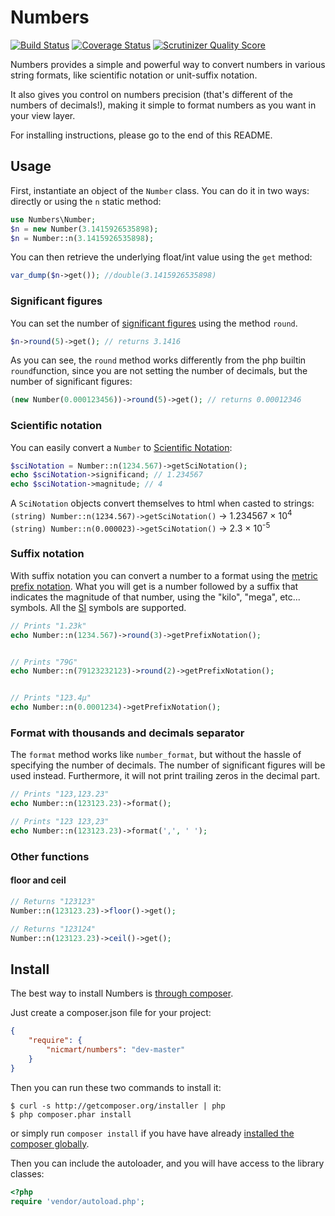 # Numbers
[![Build Status](https://travis-ci.org/nicmart/Numbers.png?branch=master)](https://travis-ci.org/nicmart/Numbers)
[![Coverage Status](https://coveralls.io/repos/nicmart/Numbers/badge.png?branch=master)](https://coveralls.io/r/nicmart/Numbers?branch=master)
[![Scrutinizer Quality Score](https://scrutinizer-ci.com/g/nicmart/Numbers/badges/quality-score.png?s=60dc5db3755f1d09789fb05e44bd9b413cf19179)](https://scrutinizer-ci.com/g/nicmart/Numbers/)

Numbers provides a simple and powerful way to convert numbers in various string formats,
like scientific notation or unit-suffix notation. 

It also gives you control on numbers precision
 (that's different of the numbers of decimals!), making it simple to format numbers as you want in your view layer.
 
For installing instructions, please go to the end of this README.

## Usage
First, instantiate an object of the `Number` class. You can do it in two ways: directly or using the `n` static method:
```php
use Numbers\Number;
$n = new Number(3.1415926535898);
$n = Number::n(3.1415926535898);
```
You can then retrieve the underlying float/int value using the `get` method:
```php
var_dump($n->get()); //double(3.1415926535898) 
```

### Significant figures
You can set the number of [significant figures](http://en.wikipedia.org/wiki/Significant_figures) using the method `round`.
```php
$n->round(5)->get(); // returns 3.1416
```

As you can see, the `round` method works differently from the php builtin `round`function, since you are not setting the number of decimals, but the number of significant figures:
```php
(new Number(0.000123456))->round(5)->get(); // returns 0.00012346
```

### Scientific notation
You can easily convert a `Number` to [Scientific Notation](http://en.wikipedia.org/wiki/Scientific_notation):
```php
$sciNotation = Number::n(1234.567)->getSciNotation();
echo $sciNotation->significand; // 1.234567
echo $sciNotation->magnitude; // 4
```
A `SciNotation` objects convert themselves to html when casted to strings:<br>
`(string) Number::n(1234.567)->getSciNotation()` → 1.234567 × 10<sup>4</sup><br>
`(string) Number::n(0.000023)->getSciNotation()` → 2.3 × 10<sup>-5</sup><br>

### Suffix notation
With suffix notation you can convert a number to a format using the [metric prefix notation](http://en.wikipedia.org/wiki/Metric_prefix).
What you will get is a number followed by a suffix that indicates the magnitude of that number, 
using the "kilo", "mega", etc... symbols. All the [SI](http://en.wikipedia.org/wiki/International_System_of_Units) symbols are supported.

```php
// Prints "1.23k"
echo Number::n(1234.567)->round(3)->getPrefixNotation();


// Prints "79G"
echo Number::n(79123232123)->round(2)->getPrefixNotation();


// Prints "123.4µ"
echo Number::n(0.0001234)->getPrefixNotation();
```

### Format with thousands and decimals separator
The `format` method works like `number_format`, but without the hassle of specifying the
number of decimals. The number of significant figures will be used instead. Furthermore, it
will not print trailing zeros in the decimal part.

```php
// Prints "123,123.23"
echo Number::n(123123.23)->format();

// Prints "123 123,23"
echo Number::n(123123.23)->format(',', ' ');

```

### Other functions
#### floor and ceil
```php
// Returns "123123"
Number::n(123123.23)->floor()->get();

// Returns "123124"
Number::n(123123.23)->ceil()->get();

```

## Install

The best way to install Numbers is [through composer](http://getcomposer.org).

Just create a composer.json file for your project:

```JSON
{
    "require": {
        "nicmart/numbers": "dev-master"
    }
}
```

Then you can run these two commands to install it:

    $ curl -s http://getcomposer.org/installer | php
    $ php composer.phar install

or simply run `composer install` if you have have already [installed the composer globally](http://getcomposer.org/doc/00-intro.md#globally).

Then you can include the autoloader, and you will have access to the library classes:

```php
<?php
require 'vendor/autoload.php';
```
